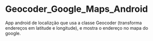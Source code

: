 # Geocoder_Google_Maps_Android
App android de localizção que usa a classe Geocoder (transforma endereços em latitude e longitude), e mostra o endereço no mapa do google.
